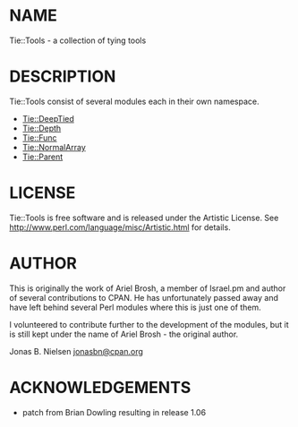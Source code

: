# NAME

Tie::Tools - a collection of tying tools

# DESCRIPTION

Tie::Tools consist of several modules each in their own namespace.

- [Tie::DeepTied](https://metacpan.org/pod/Tie::DeepTied)
- [Tie::Depth](https://metacpan.org/pod/Tie::Depth)
- [Tie::Func](https://metacpan.org/pod/Tie::Func)
- [Tie::NormalArray](https://metacpan.org/pod/Tie::NormalArray)
- [Tie::Parent](https://metacpan.org/pod/Tie::Parent)

# LICENSE

Tie::Tools is free software and is released under the Artistic License.
See <http://www.perl.com/language/misc/Artistic.html> for details.

# AUTHOR

This is originally the work of Ariel Brosh, a member of Israel.pm and
author of several contributions to CPAN. He has unfortunately passed
away and have left behind several Perl modules where this is just one
of them.

I volunteered to contribute further to the development of the modules,
but it is still kept under the name of Ariel Brosh - the original
author.

Jonas B. Nielsen <jonasbn@cpan.org>

# ACKNOWLEDGEMENTS

- patch from Brian Dowling resulting in release 1.06
